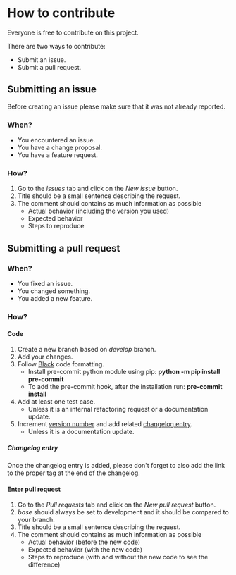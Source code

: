 # How to contribute

Everyone is free to contribute on this project.

There are two ways to contribute:

- Submit an issue.
- Submit a pull request.

## Submitting an issue

Before creating an issue please make sure that it was not already reported.

### When?

- You encountered an issue.
- You have a change proposal.
- You have a feature request.

### How?

1) Go to the *Issues* tab and click on the *New issue* button.
2) Title should be a small sentence describing the request.
3) The comment should contains as much information as possible
    * Actual behavior (including the version you used)
    * Expected behavior
    * Steps to reproduce

## Submitting a pull request

### When?

- You fixed an issue.
- You changed something.
- You added a new feature.

### How?

#### Code

1) Create a new branch based on *develop* branch.
2) Add your changes.
3) Follow [Black](https://black.readthedocs.io/en/stable/) code formatting.
    * Install pre-commit python module using pip: **python -m pip install pre-commit**
    * To add the pre-commit hook, after the installation run: **pre-commit install**
4) Add at least one test case.
    * Unless it is an internal refactoring request or a documentation update.
5) Increment [version number](https://semver.org) and add related [changelog entry](https://keepachangelog.com/en/1.0.0/).
    * Unless it is a documentation update.

##### Changelog entry

Once the changelog entry is added, please don't forget to also add the link to the proper tag at the end of the changelog.

#### Enter pull request

1) Go to the *Pull requests* tab and click on the *New pull request* button.
2) *base* should always be set to development and it should be compared to your branch.
3) Title should be a small sentence describing the request.
3) The comment should contains as much information as possible
    * Actual behavior (before the new code)
    * Expected behavior (with the new code)
    * Steps to reproduce (with and without the new code to see the difference)
